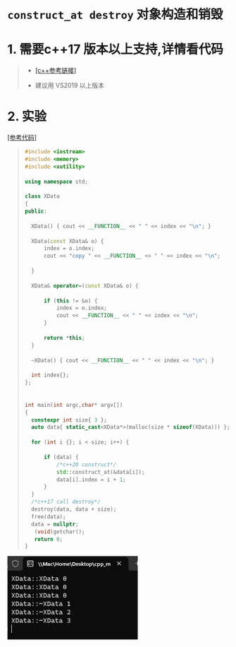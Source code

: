 # `construct_at destroy` 对象构造和销毁

# 1. 需要c++17 版本以上支持,详情看代码

>* [[c++参考链接]](https://zh.cppreference.com/w/%E9%A6%96%E9%A1%B5)
>
>* 建议用 VS2019 以上版本

# 2. 实验

[[参考代码]](/code/115_construct_at_destroy)

>```c++
>#include <iostream>
>#include <memory>
>#include <xutility>
>
>using namespace std;
>
>class XData
>{
>public:
>
>	XData() { cout << __FUNCTION__ << " " << index << "\n"; }
>
>	XData(const XData& o) {
>		index = o.index;
>		cout << "copy " << __FUNCTION__ << " " << index << "\n";
>
>	}
>
>	XData& operator=(const XData& o) {
>
>		if (this != &o) {
>			index = o.index;
>			cout << __FUNCTION__ << " " << index << "\n";
>		}
>
>		return *this;
>	}
>
>	~XData() { cout << __FUNCTION__ << " " << index << "\n"; }
>
>	int index{};
>};
>
>
>int main(int argc,char* argv[])
>{
>	constexpr int size{ 3 };
>	auto data{ static_cast<XData*>(malloc(size * sizeof(XData))) };
>
>	for (int i {}; i < size; i++) {
>
>		if (data) {
>			/*c++20 construct*/
>			std::construct_at(&data[i]);
>			data[i].index = i + 1;
>		}
>	}
>	/*c++17 call destroy*/
>	destroy(data, data + size);
>	free(data);
>	data = nullptr;
>    (void)getchar();
>    return 0;
>}
>
>
>```

<img src="./assets/image-20231013230450469.png" alt="image-20231013230450469" /> 
